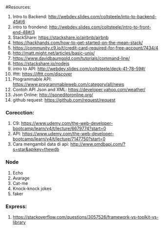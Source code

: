 #Resources:

1. Intro to Backend: http://webdev.slides.com/coltsteele/into-to-backend-45#/6
2. intro to frondend: http://webdev.slides.com/coltsteele/intro-to-front-end-48#/3
3. StackShare: https://stackshare.io/airbnb/airbnb
4. https://hackhands.com/how-to-get-started-on-the-mean-stack/
5. https://community.c9.io/t/credit-card-required-for-free-account/7434/4
6. http://matt.might.net/articles/basic-unix/
7. https://www.davidbaumgold.com/tutorials/command-line/
8. https://stackshare.io/nodejs
9. intro to API: http://webdev.slides.com/coltsteele/deck-41-78-59#/
10. Ifttt: https://ifttt.com/discover
11. Programmable API: https://www.programmableweb.com/category/all/news
12. Contoh API Json and XML: https://developer.yahoo.com/weather/
13. Json Online: http://jsoneditoronline.org/
14. github request: https://github.com/request/request

### Corecction:

1. C9: https://www.udemy.com/the-web-developer-bootcamp/learn/v4/t/lecture/6679774?start=0
2. API: https://www.udemy.com/the-web-developer-bootcamp/learn/v4/t/lecture/7147750?start=0
3. Cara mengambil data di api: http://www.omdbapi.com/?s=star&apikey=thewdb


### Node

1. Echo
2. Avarage
3. Cat-me
4. Knock-knock jokes
5. faker


### Express:

1. https://stackoverflow.com/questions/3057526/framework-vs-toolkit-vs-library